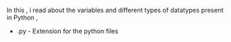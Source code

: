 In this , i read about the variables and different types of datatypes present in Python , 
- .py - Extension for the python files 